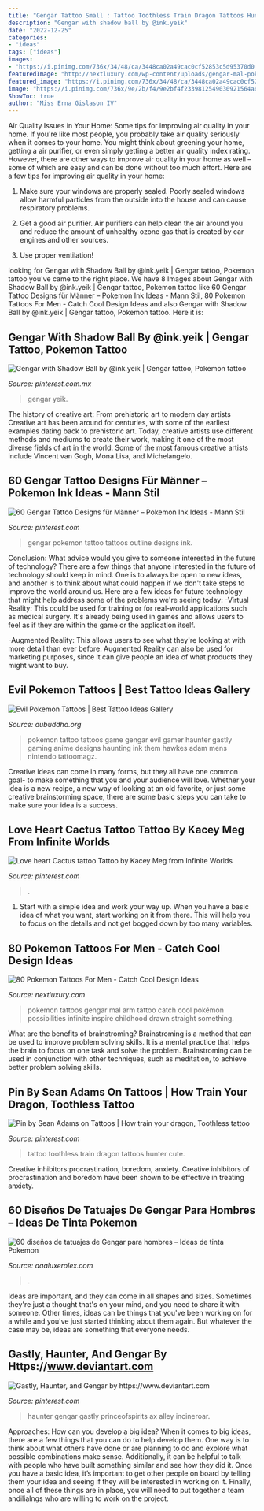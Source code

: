 ```yaml
---
title: "Gengar Tattoo Small : Tattoo Toothless Train Dragon Tattoos Hunter Cute"
description: "Gengar with shadow ball by @ink.yeik"
date: "2022-12-25"
categories:
- "ideas"
tags: ["ideas"]
images:
- "https://i.pinimg.com/736x/34/48/ca/3448ca02a49cac0cf52853c5d95370d0.jpg"
featuredImage: "http://nextluxury.com/wp-content/uploads/gengar-mal-pokemon-small-arm-tattoos.jpg"
featured_image: "https://i.pinimg.com/736x/34/48/ca/3448ca02a49cac0cf52853c5d95370d0.jpg"
image: "https://i.pinimg.com/736x/9e/2b/f4/9e2bf4f2339812549030921564a62ce5.jpg"
ShowToc: true
author: "Miss Erna Gislason IV"
---
```



Air Quality Issues in Your Home: Some tips for improving air quality in your home.
If you're like most people, you probably take air quality seriously when it comes to your home. You might think about greening your home, getting a air purifier, or even simply getting a better air quality index rating. However, there are other ways to improve air quality in your home as well – some of which are easy and can be done without too much effort. Here are a few tips for improving air quality in your home: 
1) Make sure your windows are properly sealed. Poorly sealed windows allow harmful particles from the outside into the house and can cause respiratory problems.

2) Get a good air purifier. Air purifiers can help clean the air around you and reduce the amount of unhealthy ozone gas that is created by car engines and other sources.

3) Use proper ventilation!

	

		
looking for Gengar with Shadow Ball by @ink.yeik | Gengar tattoo, Pokemon tattoo you've came to the right place. We have 8 Images about Gengar with Shadow Ball by @ink.yeik | Gengar tattoo, Pokemon tattoo like 60 Gengar Tattoo Designs für Männer – Pokemon Ink Ideas - Mann Stil, 80 Pokemon Tattoos For Men - Catch Cool Design Ideas and also Gengar with Shadow Ball by @ink.yeik | Gengar tattoo, Pokemon tattoo. Here it is:
		
    
## Gengar With Shadow Ball By @ink.yeik | Gengar Tattoo, Pokemon Tattoo

<img loading=lazy src="https://i.pinimg.com/736x/02/14/21/0214219a4b3b5b972cc707a84cda8736.jpg" onerror="this.onerror=null;this.src='https://tse4.mm.bing.net/th?id=OIP.rWyTyUeN8zVikxJb9v1rMgHaJh&amp;pid=15.1';" alt="Gengar with Shadow Ball by @ink.yeik | Gengar tattoo, Pokemon tattoo">

_Source: pinterest.com.mx_

>gengar yeik. 

	

The history of creative art: From prehistoric art to modern day artists
Creative art has been around for centuries, with some of the earliest examples dating back to prehistoric art. Today, creative artists use different methods and mediums to create their work, making it one of the most diverse fields of art in the world. Some of the most famous creative artists include Vincent van Gogh, Mona Lisa, and Michelangelo.

    
## 60 Gengar Tattoo Designs Für Männer – Pokemon Ink Ideas - Mann Stil

<img loading=lazy src="https://i.pinimg.com/736x/34/48/ca/3448ca02a49cac0cf52853c5d95370d0.jpg" onerror="this.onerror=null;this.src='https://tse1.mm.bing.net/th?id=OIP.lZSBf6X_fMSF3FmeV4jlpQHaHa&amp;pid=15.1';" alt="60 Gengar Tattoo Designs für Männer – Pokemon Ink Ideas - Mann Stil">

_Source: pinterest.com_

>gengar pokemon tattoo tattoos outline designs ink. 

	

Conclusion: What advice would you give to someone interested in the future of technology?
There are a few things that anyone interested in the future of technology should keep in mind. One is to always be open to new ideas, and another is to think about what could happen if we don't take steps to improve the world around us. Here are a few ideas for future technology that might help address some of the problems we're seeing today: 
-Virtual Reality: This could be used for training or for real-world applications such as medical surgery. It's already being used in games and allows users to feel as if they are within the game or the application itself. 

-Augmented Reality: This allows users to see what they're looking at with more detail than ever before. Augmented Reality can also be used for marketing purposes, since it can give people an idea of what products they might want to buy.

    
## Evil Pokemon Tattoos | Best Tattoo Ideas Gallery

<img loading=lazy src="http://www.dubuddha.org/wp-content/uploads/2015/12/Evil-Pokemon-Tattoos-by-Adam-Hawkes.jpg" onerror="this.onerror=null;this.src='https://tse3.mm.bing.net/th?id=OIP.dq9fmIj1OJSAPb6zoFo7SgHaHa&amp;pid=15.1';" alt="Evil Pokemon Tattoos | Best Tattoo Ideas Gallery">

_Source: dubuddha.org_

>pokemon tattoo tattoos game gengar evil gamer haunter gastly gaming anime designs haunting ink them hawkes adam mens nintendo tattoomagz. 

	

Creative ideas can come in many forms, but they all have one common goal- to make something that you and your audience will love. Whether your idea is a new recipe, a new way of looking at an old favorite, or just some creative brainstorming space, there are some basic steps you can take to make sure your idea is a success.

    
## Love Heart Cactus Tattoo Tattoo By Kacey Meg From Infinite Worlds

<img loading=lazy src="https://i.pinimg.com/736x/9e/2b/f4/9e2bf4f2339812549030921564a62ce5.jpg" onerror="this.onerror=null;this.src='https://tse2.mm.bing.net/th?id=OIP.CxDCn_gv9qgyydLOxU9m4gHaHa&amp;pid=15.1';" alt="Love heart Cactus tattoo Tattoo by Kacey Meg from Infinite Worlds">

_Source: pinterest.com_

>. 

	

1. Start with a simple idea and work your way up. When you have a basic idea of what you want, start working on it from there. This will help you to focus on the details and not get bogged down by too many variables.

    
## 80 Pokemon Tattoos For Men - Catch Cool Design Ideas

<img loading=lazy src="http://nextluxury.com/wp-content/uploads/gengar-mal-pokemon-small-arm-tattoos.jpg" onerror="this.onerror=null;this.src='https://tse2.mm.bing.net/th?id=OIP.7TugnydQ2wmYdRTUl93CzgHaHM&amp;pid=15.1';" alt="80 Pokemon Tattoos For Men - Catch Cool Design Ideas">

_Source: nextluxury.com_

>pokemon tattoos gengar mal arm tattoo catch cool pokémon possibilities infinite inspire childhood drawn straight something. 

	

What are the benefits of brainstroming?
Brainstroming is a method that can be used to improve problem solving skills. It is a mental practice that helps the brain to focus on one task and solve the problem. Brainstroming can be used in conjunction with other techniques, such as meditation, to achieve better problem solving skills.

    
## Pin By Sean Adams On Tattoos | How Train Your Dragon, Toothless Tattoo

<img loading=lazy src="https://i.pinimg.com/originals/bf/d3/fb/bfd3fb0d2eb1c94c8c3423137661ab82.jpg" onerror="this.onerror=null;this.src='https://tse4.mm.bing.net/th?id=OIP.TbpY5NtrtegosOCcVmqzaAHaJ4&amp;pid=15.1';" alt="Pin by Sean Adams on Tattoos | How train your dragon, Toothless tattoo">

_Source: pinterest.com_

>tattoo toothless train dragon tattoos hunter cute. 

	

Creative inhibitors:procrastination, boredom, anxiety.
Creative inhibitors of procrastination and boredom have been shown to be effective in treating anxiety.

    
## 60 Diseños De Tatuajes De Gengar Para Hombres – Ideas De Tinta Pokemon

<img loading=lazy src="https://aaaluxerolex.com/images/60_gengar_tattoo_designs_for_men_-_pokemon_ink_ideas_11.jpg" onerror="this.onerror=null;this.src='https://tse1.mm.bing.net/th?id=OIP.vdYkSH2t359gGZtQ2919PgHaHa&amp;pid=15.1';" alt="60 diseños de tatuajes de Gengar para hombres – Ideas de tinta Pokemon">

_Source: aaaluxerolex.com_

>. 

	

Ideas are important, and they can come in all shapes and sizes. Sometimes they're just a thought that's on your mind, and you need to share it with someone. Other times, ideas can be things that you've been working on for a while and you've just started thinking about them again. But whatever the case may be, ideas are something that everyone needs.

    
## Gastly, Haunter, And Gengar By Https://www.deviantart.com

<img loading=lazy src="https://i.pinimg.com/736x/d6/23/2a/d6232a09901469c0fa5228574ef6aa7d.jpg" onerror="this.onerror=null;this.src='https://tse2.mm.bing.net/th?id=OIP.GBvs95TPOMAkWweT0pkEDwHaHa&amp;pid=15.1';" alt="Gastly, Haunter, and Gengar by https://www.deviantart.com">

_Source: pinterest.com_

>haunter gengar gastly princeofspirits ax alley incineroar. 

	

Approaches: How can you develop a big idea?
When it comes to big ideas, there are a few things that you can do to help develop them. One way is to think about what others have done or are planning to do and explore what possible combinations make sense. Additionally, it can be helpful to talk with people who have built something similar and see how they did it. Once you have a basic idea, it’s important to get other people on board by telling them your idea and seeing if they will be interested in working on it. Finally, once all of these things are in place, you will need to put together a team andilialngs who are willing to work on the project.


